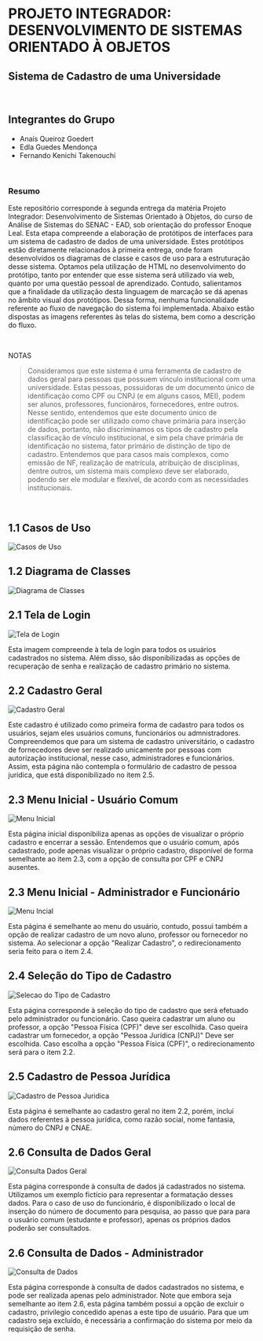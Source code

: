 # PROJETO INTEGRADOR: DESENVOLVIMENTO DE SISTEMAS ORIENTADO À OBJETOS

## Sistema de Cadastro de uma Universidade
<br>

## Integrantes do Grupo
- Anaís Queiroz Goedert
- Edla Guedes Mendonça
- Fernando Kenichi Takenouchi
<br>

### Resumo
Este repositório corresponde à segunda entrega da matéria Projeto Integrador: Desenvolvimento de Sistemas Orientado à Objetos, do curso de Análise de Sistemas do SENAC - EAD, sob orientação do professor Enoque Leal. 
Esta etapa compreende a elaboração de protótipos de interfaces para um sistema de cadastro de dados de uma universidade. Estes protótipos estão diretamente relacionados à primeira entrega, onde foram desenvolvidos os diagramas de classe e casos de uso para a estruturação desse sistema.
Optamos pela utilização de HTML no desenvolvimento do protótipo, tanto por entender que esse sistema será utilizado via web, quanto por uma questão pessoal de aprendizado. Contudo, salientamos que a finalidade da utilização desta linguagem de marcação se dá apenas no âmbito visual dos protótipos. 
Dessa forma, nenhuma funcionalidade referente ao fluxo de navegação do sistema foi implementada.
Abaixo estão dispostas as imagens referentes às telas do sistema, bem como a descrição do fluxo.

<br>

NOTAS

>Consideramos que este sistema é uma ferramenta de cadastro de dados geral para pessoas que possuem vínculo institucional com uma universidade. Estas pessoas, possuidoras de um documento único de identificação como CPF ou CNPJ (e em alguns casos, MEI), podem ser alunos, professores, funcionáros, fornecedores, entre outros. Nesse sentido, entendemos que este documento único de identificação pode ser utilizado como chave primária para inserção de dados, portanto, não discriminamos os tipos de cadastro pela classificação de vínculo institucional, e sim pela chave primária de identificação no sistema, fator primário de distinção de tipo de cadastro.
Entendemos que para casos mais complexos, como emissão de NF, realização de matrícula, atribuição de disciplinas, dentre outros, um sistema mais complexo deve ser elaborado, podendo ser ele modular e flexível, de acordo com as necessidades institucionais.

<br>

## 1.1 Casos de Uso
![Casos de Uso](imagens/CasosUso.png)

## 1.2 Diagrama de Classes
![Diagrama de Classes](imagens/DiagramaClasses.png)

## 2.1 Tela de Login

![Tela de Login](imagens/telalogin.png)

Esta imagem compreende à tela de login para todos os usuários cadastrados no sistema. Além disso, são disponibilizadas as opções de recuperação de senha e realização de cadastro primário no sistema.

## 2.2 Cadastro Geral
![Cadastro Geral](imagens/CadCPF.png)

Este cadastro é utilizado como primeira forma de cadastro para todos os usuários, sejam eles usuários comuns, funcionários ou admnistradores. Compreendemos que para um sistema de cadastro universitário, o cadastro de fornecedores deve ser realizado unicamente por pessoas com autorização institucional, nesse caso, administradores e funcionários. Assim, esta página não contempla o formulário de cadastro de pessoa jurídica, que está disponibilizado no item 2.5.

## 2.3 Menu Inicial - Usuário Comum
![Menu Inicial](imagens/homeusuario.png)

Esta página inicial disponibiliza apenas as opções de visualizar o próprio cadastro e encerrar a sessão. Entendemos que o usuário comum, após cadastrado, pode apenas visualizar o próprio cadastro, disponível de forma semelhante ao item 2.3, com a opção de consulta por CPF e CNPJ ausentes.

## 2.3 Menu Inicial - Administrador e Funcionário
![Menu Incial](imagens/home.png)

Esta página é semelhante ao menu do usuário, contudo, possui também a opção de realizar cadastro de um novo aluno, professor ou fornecedor no sistema. Ao selecionar a opção "Realizar Cadastro", o redirecionamento seria feito para o item 2.4.

## 2.4 Seleção do Tipo de Cadastro
![Selecao do Tipo de Cadastro](imagens/selecaocadastro.png)

Esta página corresponde à seleção do tipo de cadastro que será efetuado pelo administrador ou funcionário. Caso queira cadastrar um aluno ou professor, a opção "Pessoa Física (CPF)" deve ser escolhida. Caso queira cadastrar um fornecedor, a opção "Pessoa Jurídica (CNPJ)" Deve ser escolhida. Caso escolha a opção "Pessoa Física (CPF)", o redirecionamento será para o item 2.2.

## 2.5 Cadastro de Pessoa Jurídica
![Cadastro de Pessoa Juridica](imagens/CadCNPJ.png)

Esta página é semelhante ao cadastro geral no item 2.2, porém, inclui dados referentes à pessoa jurídica, como razão social, nome fantasia, número do CNPJ e CNAE.

## 2.6 Consulta de Dados Geral
![Consulta Dados Geral](imagens/consulta.png)

Esta página corresponde à consulta de dados já cadastrados no sistema. Utilizamos um exemplo fictício para representar a formatação desses dados. Para o caso de uso do funcionário, é disponibilizado o local de inserção do número de documento para pesquisa, ao passo que para para o usuário comum (estudante e professor), apenas os próprios dados poderão ser consultados.

## 2.6 Consulta de Dados - Administrador
![Consulta de Dados](imagens/consultaadm.png)

Esta página corresponde à consulta de dados cadastrados no sistema, e pode ser realizada apenas pelo administrador. Note que embora seja semelhante ao item 2.6, esta página também possui a opção de excluir o cadastro, privilegio concedido apenas a este tipo de usuário. Para que um cadastro seja excluído, é necessária a confirmação do sistema por meio da requisição de senha.





